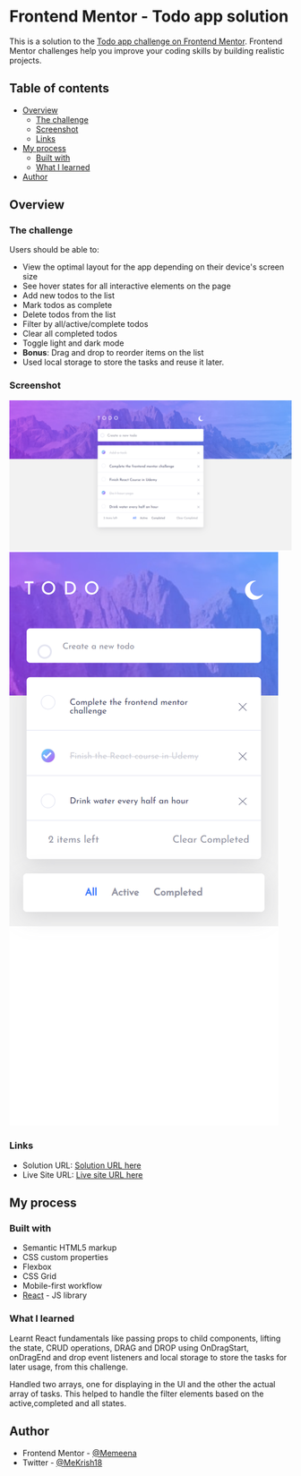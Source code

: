 # Frontend Mentor - Todo app solution

This is a solution to the [Todo app challenge on Frontend Mentor](https://www.frontendmentor.io/challenges/todo-app-Su1_KokOW). Frontend Mentor challenges help you improve your coding skills by building realistic projects.

## Table of contents

- [Overview](#overview)
  - [The challenge](#the-challenge)
  - [Screenshot](#screenshot)
  - [Links](#links)
- [My process](#my-process)
  - [Built with](#built-with)
  - [What I learned](#what-i-learned)
- [Author](#author)

## Overview

### The challenge

Users should be able to:

- View the optimal layout for the app depending on their device's screen size
- See hover states for all interactive elements on the page
- Add new todos to the list
- Mark todos as complete
- Delete todos from the list
- Filter by all/active/complete todos
- Clear all completed todos
- Toggle light and dark mode
- **Bonus**: Drag and drop to reorder items on the list
- Used local storage to store the tasks and reuse it later.

### Screenshot

![](./Desktop-Screenshot-todo-app.png)
![](./Mobile-Screenshot-todo-app.png)

### Links

- Solution URL: [Solution URL here](https://github.com/Memeena/todo-app/tree/master)
- Live Site URL: [Live site URL here](https://memeena.github.io/todo-app/)

## My process

### Built with

- Semantic HTML5 markup
- CSS custom properties
- Flexbox
- CSS Grid
- Mobile-first workflow
- [React](https://reactjs.org/) - JS library

### What I learned

Learnt React fundamentals like passing props to child components, lifting the state, CRUD operations, DRAG and DROP using OnDragStart, onDragEnd and drop event listeners and local storage to store the tasks for later usage, from this challenge.

Handled two arrays, one for displaying in the UI and the other the actual array of tasks. This helped to handle the filter elements based on the active,completed and all states.

## Author

- Frontend Mentor - [@Memeena](https://www.frontendmentor.io/profile/Memeena)
- Twitter - [@MeKrish18](https://www.twitter.com/MeKrish18)
